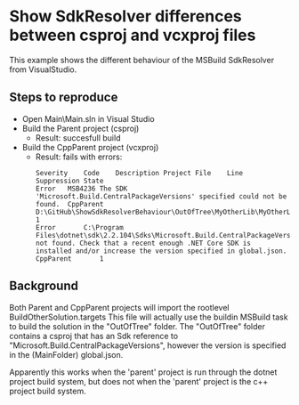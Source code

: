 # Show SdkResolver differences between csproj and vcxproj files
This example shows the different behaviour of the MSBuild SdkResolver from VisualStudio.

## Steps to reproduce
- Open Main\Main.sln in Visual Studio
- Build the Parent project (csproj)
  - Result: succesfull build
- Build the CppParent project (vcxproj)
  - Result: fails with errors:
    ```
    Severity	Code	Description	Project	File	Line	Suppression State
    Error	MSB4236	The SDK 'Microsoft.Build.CentralPackageVersions' specified could not be found.	CppParent	D:\GitHub\ShowSdkResolverBehaviour\OutOfTree\MyOtherLib\MyOtherLib.csproj	1	
    Error		C:\Program Files\dotnet\sdk\2.2.104\Sdks\Microsoft.Build.CentralPackageVersions\Sdk not found. Check that a recent enough .NET Core SDK is installed and/or increase the version specified in global.json.	CppParent		1	
    ```

## Background
Both Parent and CppParent projects will import the rootlevel BuildOtherSolution.targets
This file will actually use the buildin MSBuild task to build the solution in the "OutOfTree" folder.
The "OutOfTree" folder contains a csproj that has an Sdk reference to "Microsoft.Build.CentralPackageVersions",
however the version is specified in the (MainFolder) global.json.

Apparently this works when the 'parent' project is run through the dotnet project build system,
but does not when the 'parent' project is the c++ project build system.